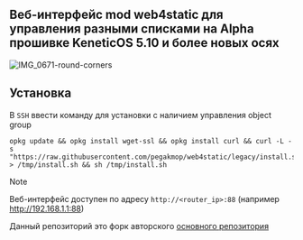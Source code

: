 ## Веб-интерфейс mod web4static для управления разными списками на Alpha прошивке KeneticOS 5.10 и более новых осях

![IMG_0671-round-corners](https://github.com/user-attachments/assets/8b0e44b3-bf50-464f-b389-04a7e8f8f29c)

## Установка

В `SSH` ввести команду для установки с наличием управления object group 
```shell
opkg update && opkg install wget-ssl && opkg install curl && curl -L -s "https://raw.githubusercontent.com/pegakmop/web4static/legacy/install.sh" > /tmp/install.sh && sh /tmp/install.sh
```

> [!NOTE]
> Веб-интерфейс доступен по адресу `http://<router_ip>:88` (например http://192.168.1.1:88)<br/>


Данный репозиторий это форк авторского [основного репозитория](https://github.com/spatiumstas/web4static)
